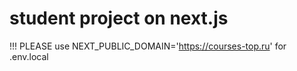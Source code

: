 # student project on next.js

!!! PLEASE use NEXT_PUBLIC_DOMAIN='https://courses-top.ru' for .env.local
